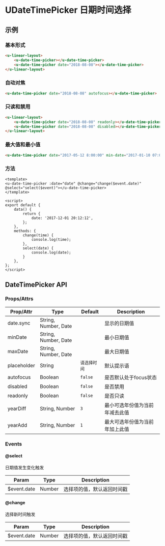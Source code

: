 # UDateTimePicker 日期时间选择

## 示例

### 基本形式

``` html
<u-linear-layout>
    <u-date-time-picker></u-date-time-picker>
    <u-date-time-picker date="2018-08-08"></u-date-time-picker>
</u-linear-layout>
```

### 自动对焦
``` html
<u-date-time-picker date="2018-08-08" autofocus></u-date-time-picker>
```

### 只读和禁用
``` html
<u-linear-layout>
    <u-date-time-picker date="2018-08-08" readonly></u-date-time-picker>
    <u-date-time-picker date="2018-08-08" disabled></u-date-time-picker>
</u-linear-layout>
```

### 最大值和最小值
``` html
<u-date-time-picker date="2017-05-12 8:00:00" min-date="2017-01-10 07:00:00" max-date="2017-12-12 07:00:00"></u-date-time-picker>
```

### 方法
``` vue
<template>
<u-date-time-picker :date="date" @change="change($event.date)" @select="select($event)"></u-date-time-picker>
</template>

<script>
export default {
	data() {
		return {
			date: '2017-12-01 20:12:12',
		};
	},
    methods: {
        change(time) {
            console.log(time);
        },
        select(date) {
            console.log(date);
        }
    },
};
</script>
```

## DateTimePicker API
### Props/Attrs

| Prop/Attr | Type | Default | Description |
| --------- | ---- | ------- | ----------- |
| date.sync | String, Number, Date | | 显示的日期值 |
| minDate | String, Number, Date | | 最小日期值 |
| maxDate | String, Number, Date | | 最大日期值 |
| placeholder | String | `请选择时间` | 默认提示语 |
| autofocus | Boolean | `false` | 是否默认处于focus状态 |
| disabled | Boolean | `false` | 是否禁用 |
| readonly | Boolean | `false` | 是否只读 |
| yearDiff | String, Number | `3` | 最小可选年份值为当前年减去此值 |
| yearAdd | String, Number | `1` | 最大可选年份值为当前年加上此值 |

### Events

#### @select

日期值发生变化触发

| Param | Type | Description |
| ----- | ---- | ----------- |
| $event.date | Number | 选择项的值，默认返回时间戳 |

#### @change

选择新时间触发

| Param | Type | Description |
| ----- | ---- | ----------- |
| $event.date | Number | 选择项的值，默认返回时间戳 |

